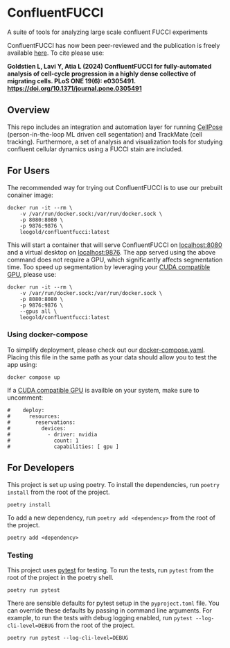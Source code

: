 # ConfluentFUCCI
A suite of tools for analyzing large scale confluent FUCCI experiments

ConfluentFUCCI has now been peer-reviewed and the publication is freely available [here](https://journals.plos.org/plosone/article?id=10.1371/journal.pone.0305491).  To cite please use: 

**Goldstien L, Lavi Y, Atia L (2024) ConfluentFUCCI for fully-automated analysis of cell-cycle progression in a highly dense collective of migrating cells. PLoS ONE 19(6): e0305491. https://doi.org/10.1371/journal.pone.0305491**

## Overview
This repo includes an integration and automation layer for running [CellPose](https://github.com/MouseLand/cellpose) (person-in-the-loop ML driven cell segentation) and TrackMate (cell tracking). Furthermore, a set of analysis and visualization tools for studying confluent cellular dynamics using a FUCCI stain are included.


## For Users
The recommended way for trying out ConfluentFUCCI is to use our prebuilt conainer image:

```shell
docker run -it --rm \
    -v /var/run/docker.sock:/var/run/docker.sock \
    -p 8080:8080 \
    -p 9876:9876 \
    leogold/confluentfucci:latest
```

This will start a container that will serve ConfluentFUCCI on [localhost:8080](http://localhost:8080) and a virtual desktop on [localhost:9876](http://localhost:9876). The app served using the above command does not require a GPU, which significantly affects segmentation time. Too speed up segmentation by leveraging your [CUDA compatible GPU](https://developer.nvidia.com/cuda-gpus), please use:

```shell
docker run -it --rm \
    -v /var/run/docker.sock:/var/run/docker.sock \
    -p 8080:8080 \
    -p 9876:9876 \
    --gpus all \
    leogold/confluentfucci:latest
```

### Using docker-compose
To simplify deployment, please check out our [docker-compose.yaml](https://github.com/leogolds/ConfluentFUCCI/blob/main/containers/confluentfucci/docker-compose.yaml). Placing this file in the same path as your data should allow you to test the app using:

```shell
docker compose up
```

If a [CUDA compatible GPU](https://developer.nvidia.com/cuda-gpus) is availble on your system, make sure to uncomment:

```shell
#    deploy:
#      resources:
#        reservations:
#          devices:
#            - driver: nvidia
#              count: 1
#              capabilities: [ gpu ]
```


## For Developers
This project is set up using poetry. To install the dependencies, run `poetry install` from the root of the project.

```shell
poetry install
```

To add a new dependency, run `poetry add <dependency>` from the root of the project.

```shell
poetry add <dependency>
```

### Testing
This project uses [pytest](https://docs.pytest.org/en/stable/) for testing. To run the tests, run `pytest` from the root of the project in the poetry shell.

```shell
poetry run pytest
```

There are sensible defaults for pytest setup in the `pyproject.toml` file. You can override these defaults by passing in command line arguments. For example, to run the tests with debug logging enabled, run `pytest --log-cli-level=DEBUG` from the root of the project.

```shell
poetry run pytest --log-cli-level=DEBUG
```


